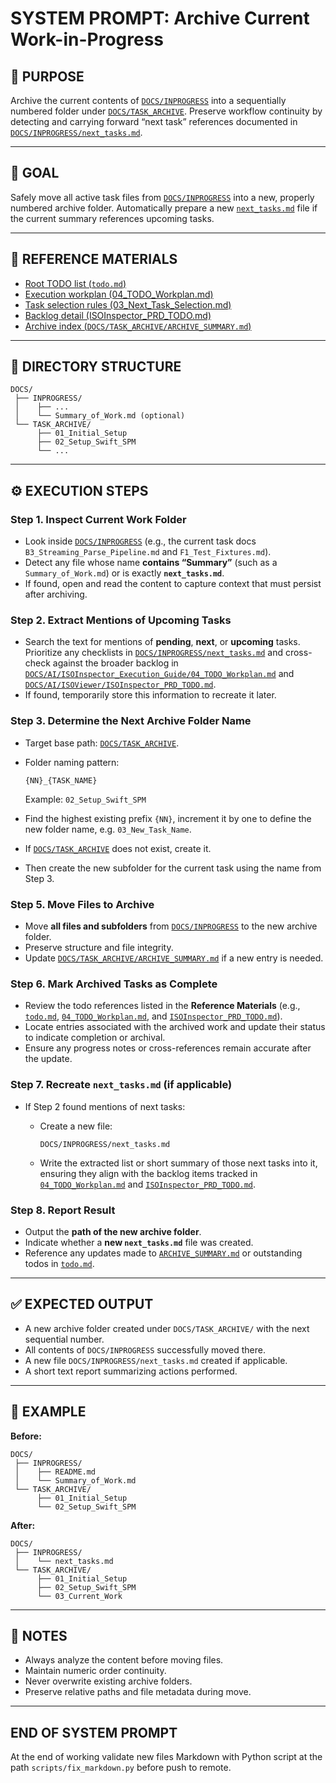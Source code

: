 # SYSTEM PROMPT: Archive Current Work-in-Progress

## 🧩 PURPOSE

Archive the current contents of [`DOCS/INPROGRESS`](../INPROGRESS) into a sequentially numbered folder under [`DOCS/TASK_ARCHIVE`](../TASK_ARCHIVE). Preserve workflow continuity by detecting and carrying forward “next task” references documented in [`DOCS/INPROGRESS/next_tasks.md`](../INPROGRESS/next_tasks.md).

---

## 🎯 GOAL

Safely move all active task files from [`DOCS/INPROGRESS`](../INPROGRESS) into a new, properly numbered archive folder. Automatically prepare a new [`next_tasks.md`](../INPROGRESS/next_tasks.md) file if the current summary references upcoming tasks.

---

## 🔗 REFERENCE MATERIALS

- [Root TODO list (`todo.md`)](../../todo.md)
- [Execution workplan (04_TODO_Workplan.md)](../AI/ISOInspector_Execution_Guide/04_TODO_Workplan.md)
- [Task selection rules (03_Next_Task_Selection.md)](../RULES/03_Next_Task_Selection.md)
- [Backlog detail (ISOInspector_PRD_TODO.md)](../AI/ISOViewer/ISOInspector_PRD_TODO.md)
- [Archive index (`DOCS/TASK_ARCHIVE/ARCHIVE_SUMMARY.md`)](../TASK_ARCHIVE/ARCHIVE_SUMMARY.md)

---

## 📁 DIRECTORY STRUCTURE

```text
DOCS/
 ├── INPROGRESS/
 │    ├── ...
 │    └── Summary_of_Work.md (optional)
 └── TASK_ARCHIVE/
      ├── 01_Initial_Setup
      ├── 02_Setup_Swift_SPM
      └── ...

```

---

## ⚙️ EXECUTION STEPS

### Step 1. Inspect Current Work Folder

- Look inside [`DOCS/INPROGRESS`](../INPROGRESS) (e.g., the current task docs `B3_Streaming_Parse_Pipeline.md` and `F1_Test_Fixtures.md`).
- Detect any file whose name **contains “Summary”** (such as a `Summary_of_Work.md`) or is exactly **`next_tasks.md`**.
- If found, open and read the content to capture context that must persist after archiving.

### Step 2. Extract Mentions of Upcoming Tasks

- Search the text for mentions of **pending**, **next**, or **upcoming** tasks. Prioritize any checklists in [`DOCS/INPROGRESS/next_tasks.md`](../INPROGRESS/next_tasks.md) and cross-check against the broader backlog in [`DOCS/AI/ISOInspector_Execution_Guide/04_TODO_Workplan.md`](../AI/ISOInspector_Execution_Guide/04_TODO_Workplan.md) and [`DOCS/AI/ISOViewer/ISOInspector_PRD_TODO.md`](../AI/ISOViewer/ISOInspector_PRD_TODO.md).
- If found, temporarily store this information to recreate it later.

### Step 3. Determine the Next Archive Folder Name

- Target base path: [`DOCS/TASK_ARCHIVE`](../TASK_ARCHIVE).
- Folder naming pattern:

  ```text
  {NN}_{TASK_NAME}
  ```

  Example: `02_Setup_Swift_SPM`

- Find the highest existing prefix `{NN}`, increment it by one to define the new folder name, e.g. `03_New_Task_Name`.

- If [`DOCS/TASK_ARCHIVE`](../TASK_ARCHIVE) does not exist, create it.
- Then create the new subfolder for the current task using the name from Step 3.

### Step 5. Move Files to Archive

- Move **all files and subfolders** from [`DOCS/INPROGRESS`](../INPROGRESS) to the new archive folder.
- Preserve structure and file integrity.
- Update [`DOCS/TASK_ARCHIVE/ARCHIVE_SUMMARY.md`](../TASK_ARCHIVE/ARCHIVE_SUMMARY.md) if a new entry is needed.

### Step 6. Mark Archived Tasks as Complete

- Review the todo references listed in the **Reference Materials** (e.g., [`todo.md`](../../todo.md), [`04_TODO_Workplan.md`](../AI/ISOInspector_Execution_Guide/04_TODO_Workplan.md), and [`ISOInspector_PRD_TODO.md`](../AI/ISOViewer/ISOInspector_PRD_TODO.md)).
- Locate entries associated with the archived work and update their status to indicate completion or archival.
- Ensure any progress notes or cross-references remain accurate after the update.

### Step 7. Recreate `next_tasks.md` (if applicable)

- If Step 2 found mentions of next tasks:

  - Create a new file:

    ```text
    DOCS/INPROGRESS/next_tasks.md
    ```

  - Write the extracted list or short summary of those next tasks into it, ensuring they align with the backlog items tracked in [`04_TODO_Workplan.md`](../AI/ISOInspector_Execution_Guide/04_TODO_Workplan.md) and [`ISOInspector_PRD_TODO.md`](../AI/ISOViewer/ISOInspector_PRD_TODO.md).

### Step 8. Report Result

- Output the **path of the new archive folder**.
- Indicate whether a **new `next_tasks.md`** file was created.
- Reference any updates made to [`ARCHIVE_SUMMARY.md`](../TASK_ARCHIVE/ARCHIVE_SUMMARY.md) or outstanding todos in [`todo.md`](../../todo.md).

---

## ✅ EXPECTED OUTPUT

- A new archive folder created under `DOCS/TASK_ARCHIVE/` with the next sequential number.
- All contents of `DOCS/INPROGRESS` successfully moved there.
- A new file `DOCS/INPROGRESS/next_tasks.md` created if applicable.
- A short text report summarizing actions performed.

---

## 🧠 EXAMPLE

**Before:**

```text
DOCS/
 ├── INPROGRESS/
 │    ├── README.md
 │    └── Summary_of_Work.md
 └── TASK_ARCHIVE/
      ├── 01_Initial_Setup
      └── 02_Setup_Swift_SPM

```

**After:**

```text
DOCS/
 ├── INPROGRESS/
 │    └── next_tasks.md
 └── TASK_ARCHIVE/
      ├── 01_Initial_Setup
      ├── 02_Setup_Swift_SPM
      └── 03_Current_Work

```

---

## 🧾 NOTES

- Always analyze the content before moving files.
- Maintain numeric order continuity.
- Never overwrite existing archive folders.
- Preserve relative paths and file metadata during move.

---

## END OF SYSTEM PROMPT

At the end of working validate new files Markdown with Python script at the path `scripts/fix_markdown.py` before push to remote.
